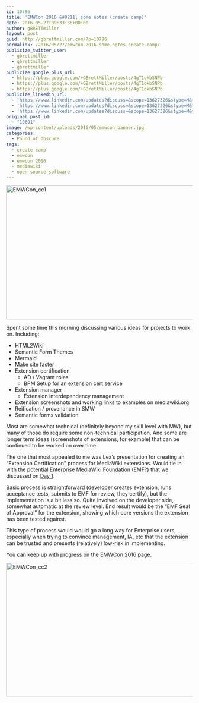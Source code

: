 ```yaml
---
id: 10796
title: 'EMWCon 2016 &#8211; some notes (create camp)'
date: 2016-05-27T09:33:36+00:00
author: gBRETTmiller
layout: post
guid: http://gbrettmiller.com/?p=10796
permalink: /2016/05/27/emwcon-2016-some-notes-create-camp/
publicize_twitter_user:
  - gbrettmiller
  - gbrettmiller
  - gbrettmiller
publicize_google_plus_url:
  - https://plus.google.com/+GBrettMiller/posts/4gT1okbSNPb
  - https://plus.google.com/+GBrettMiller/posts/4gT1okbSNPb
  - https://plus.google.com/+GBrettMiller/posts/4gT1okbSNPb
publicize_linkedin_url:
  - 'https://www.linkedin.com/updates?discuss=&scope=13627326&stype=M&topic=6141969454680076288&type=U&a=IFKa'
  - 'https://www.linkedin.com/updates?discuss=&scope=13627326&stype=M&topic=6141969454680076288&type=U&a=IFKa'
  - 'https://www.linkedin.com/updates?discuss=&scope=13627326&stype=M&topic=6141969454680076288&type=U&a=IFKa'
original_post_id:
  - "10691"
image: /wp-content/uploads/2016/05/emwcon_banner.jpg
categories:
  - Pound of Obscure
tags:
  - create camp
  - emwcon
  - emwcon 2016
  - mediawiki
  - open source software
---
```

<img class=" size-full wp-image-10811 aligncenter" src="https://i2.wp.com/167.99.231.190/wp-content/uploads/2016/05/emwcon_cc1.jpg?resize=640%2C360" alt="EMWCon_cc1" width="640" height="360" srcset="https://i0.wp.com/gbrettmiller.com/wp-content/uploads/2016/05/emwcon_cc1.jpg?w=1267 1267w, https://i0.wp.com/gbrettmiller.com/wp-content/uploads/2016/05/emwcon_cc1.jpg?resize=300%2C169 300w, https://i0.wp.com/gbrettmiller.com/wp-content/uploads/2016/05/emwcon_cc1.jpg?resize=768%2C432 768w, https://i0.wp.com/gbrettmiller.com/wp-content/uploads/2016/05/emwcon_cc1.jpg?resize=1024%2C576 1024w, https://i0.wp.com/gbrettmiller.com/wp-content/uploads/2016/05/emwcon_cc1.jpg?resize=640%2C360 640w" sizes="(max-width: 640px) 100vw, 640px" data-recalc-dims="1" />

Spent some time this morning discussing various ideas for projects to work on. Including:

  * HTML2Wiki
  * Semantic Form Themes
  * Mermaid
  * Make site faster
  * Extension certification 
      * AD / Vagrant roles
      * BPM Setup for an extension cert service
  * Extension manager 
      * Extension interdependency management
  * Extension screenshots and working links to examples on mediawiki.org
  * Reification / provenance in SMW
  * Semantic forms validation

Most are somewhat technical (definitely beyond my skill level with MW), but many of those do require some non-technical participation. And some are longer term ideas (screenshots of extensions, for example) that can be continued to be worked on over time.

The one that most appealed to me was Lex&#8217;s presentation for creating an &#8220;Extension Certification&#8221; process for MediaWiki extensions. Would tie in with the potential Enterprise MediaWiki Foundation (EMF?) that we discussed on [Day 1](http://gbrettmiller.com/2016/05/25/emwcon-2016-some-notes-day-1/).

Basic process is straightforward (developer creates extension, runs acceptance tests, submits to EMF for review, they certify), but the implementation is a bit less so. Quite involved on the developer side, somewhat automatic at the review level. End result would be the &#8220;EMF Seal of Approval&#8221; for the extension, showing which core versions the extension has been tested against.

This type of process would would go a long way for Enterprise users, especially when trying to convince management, IA, etc that the extension can be trusted and presents (relatively) low-risk in implementing.

You can keep up with progress on the [EMWCon 2016 page](https://www.mediawiki.org/wiki/EMWCon_Spring_2016).

<img class=" size-full wp-image-10812 aligncenter" src="https://i0.wp.com/167.99.231.190/wp-content/uploads/2016/05/emwcon_cc2.jpg?resize=640%2C360" alt="EMWCon_cc2" width="640" height="360" srcset="https://i1.wp.com/gbrettmiller.com/wp-content/uploads/2016/05/emwcon_cc2.jpg?w=1267 1267w, https://i1.wp.com/gbrettmiller.com/wp-content/uploads/2016/05/emwcon_cc2.jpg?resize=300%2C169 300w, https://i1.wp.com/gbrettmiller.com/wp-content/uploads/2016/05/emwcon_cc2.jpg?resize=768%2C432 768w, https://i1.wp.com/gbrettmiller.com/wp-content/uploads/2016/05/emwcon_cc2.jpg?resize=1024%2C576 1024w, https://i1.wp.com/gbrettmiller.com/wp-content/uploads/2016/05/emwcon_cc2.jpg?resize=640%2C360 640w" sizes="(max-width: 640px) 100vw, 640px" data-recalc-dims="1" />